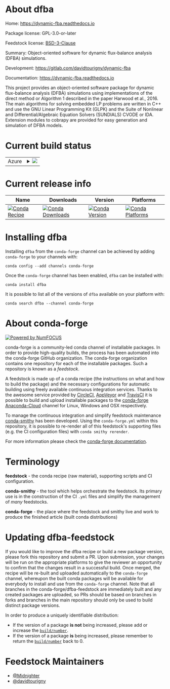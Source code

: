 About dfba
==========

Home: https://dynamic-fba.readthedocs.io

Package license: GPL-3.0-or-later

Feedstock license: [BSD-3-Clause](https://github.com/conda-forge/dfba-feedstock/blob/master/LICENSE.txt)

Summary: Object-oriented software for dynamic flux-balance analysis (DFBA) simulations.

Development: https://gitlab.com/davidtourigny/dynamic-fba

Documentation: https://dynamic-fba.readthedocs.io

This project provides an object-oriented software package for dynamic flux-balance analysis (DFBA) simulations using implementations of the direct method or Algorithm 1 described in the paper Harwood et al., 2016. The main algorithms for solving embedded LP problems are written in C++ and use the GNU Linear Programming Kit (GLPK) and the Suite of Nonlinear and Differential/Algebraic Equation Solvers (SUNDIALS) CVODE or IDA. Extension modules to cobrapy are provided for easy generation and simulation of DFBA models.


Current build status
====================


<table>
    
  <tr>
    <td>Azure</td>
    <td>
      <details>
        <summary>
          <a href="https://dev.azure.com/conda-forge/feedstock-builds/_build/latest?definitionId=12376&branchName=master">
            <img src="https://dev.azure.com/conda-forge/feedstock-builds/_apis/build/status/dfba-feedstock?branchName=master">
          </a>
        </summary>
        <table>
          <thead><tr><th>Variant</th><th>Status</th></tr></thead>
          <tbody><tr>
              <td>linux_64_python3.6.____cpython</td>
              <td>
                <a href="https://dev.azure.com/conda-forge/feedstock-builds/_build/latest?definitionId=12376&branchName=master">
                  <img src="https://dev.azure.com/conda-forge/feedstock-builds/_apis/build/status/dfba-feedstock?branchName=master&jobName=linux&configuration=linux_64_python3.6.____cpython" alt="variant">
                </a>
              </td>
            </tr><tr>
              <td>linux_64_python3.7.____cpython</td>
              <td>
                <a href="https://dev.azure.com/conda-forge/feedstock-builds/_build/latest?definitionId=12376&branchName=master">
                  <img src="https://dev.azure.com/conda-forge/feedstock-builds/_apis/build/status/dfba-feedstock?branchName=master&jobName=linux&configuration=linux_64_python3.7.____cpython" alt="variant">
                </a>
              </td>
            </tr><tr>
              <td>linux_64_python3.8.____cpython</td>
              <td>
                <a href="https://dev.azure.com/conda-forge/feedstock-builds/_build/latest?definitionId=12376&branchName=master">
                  <img src="https://dev.azure.com/conda-forge/feedstock-builds/_apis/build/status/dfba-feedstock?branchName=master&jobName=linux&configuration=linux_64_python3.8.____cpython" alt="variant">
                </a>
              </td>
            </tr><tr>
              <td>osx_64_python3.6.____cpython</td>
              <td>
                <a href="https://dev.azure.com/conda-forge/feedstock-builds/_build/latest?definitionId=12376&branchName=master">
                  <img src="https://dev.azure.com/conda-forge/feedstock-builds/_apis/build/status/dfba-feedstock?branchName=master&jobName=osx&configuration=osx_64_python3.6.____cpython" alt="variant">
                </a>
              </td>
            </tr><tr>
              <td>osx_64_python3.7.____cpython</td>
              <td>
                <a href="https://dev.azure.com/conda-forge/feedstock-builds/_build/latest?definitionId=12376&branchName=master">
                  <img src="https://dev.azure.com/conda-forge/feedstock-builds/_apis/build/status/dfba-feedstock?branchName=master&jobName=osx&configuration=osx_64_python3.7.____cpython" alt="variant">
                </a>
              </td>
            </tr><tr>
              <td>osx_64_python3.8.____cpython</td>
              <td>
                <a href="https://dev.azure.com/conda-forge/feedstock-builds/_build/latest?definitionId=12376&branchName=master">
                  <img src="https://dev.azure.com/conda-forge/feedstock-builds/_apis/build/status/dfba-feedstock?branchName=master&jobName=osx&configuration=osx_64_python3.8.____cpython" alt="variant">
                </a>
              </td>
            </tr>
          </tbody>
        </table>
      </details>
    </td>
  </tr>
</table>

Current release info
====================

| Name | Downloads | Version | Platforms |
| --- | --- | --- | --- |
| [![Conda Recipe](https://img.shields.io/badge/recipe-dfba-green.svg)](https://anaconda.org/conda-forge/dfba) | [![Conda Downloads](https://img.shields.io/conda/dn/conda-forge/dfba.svg)](https://anaconda.org/conda-forge/dfba) | [![Conda Version](https://img.shields.io/conda/vn/conda-forge/dfba.svg)](https://anaconda.org/conda-forge/dfba) | [![Conda Platforms](https://img.shields.io/conda/pn/conda-forge/dfba.svg)](https://anaconda.org/conda-forge/dfba) |

Installing dfba
===============

Installing `dfba` from the `conda-forge` channel can be achieved by adding `conda-forge` to your channels with:

```
conda config --add channels conda-forge
```

Once the `conda-forge` channel has been enabled, `dfba` can be installed with:

```
conda install dfba
```

It is possible to list all of the versions of `dfba` available on your platform with:

```
conda search dfba --channel conda-forge
```


About conda-forge
=================

[![Powered by NumFOCUS](https://img.shields.io/badge/powered%20by-NumFOCUS-orange.svg?style=flat&colorA=E1523D&colorB=007D8A)](http://numfocus.org)

conda-forge is a community-led conda channel of installable packages.
In order to provide high-quality builds, the process has been automated into the
conda-forge GitHub organization. The conda-forge organization contains one repository
for each of the installable packages. Such a repository is known as a *feedstock*.

A feedstock is made up of a conda recipe (the instructions on what and how to build
the package) and the necessary configurations for automatic building using freely
available continuous integration services. Thanks to the awesome service provided by
[CircleCI](https://circleci.com/), [AppVeyor](https://www.appveyor.com/)
and [TravisCI](https://travis-ci.com/) it is possible to build and upload installable
packages to the [conda-forge](https://anaconda.org/conda-forge)
[Anaconda-Cloud](https://anaconda.org/) channel for Linux, Windows and OSX respectively.

To manage the continuous integration and simplify feedstock maintenance
[conda-smithy](https://github.com/conda-forge/conda-smithy) has been developed.
Using the ``conda-forge.yml`` within this repository, it is possible to re-render all of
this feedstock's supporting files (e.g. the CI configuration files) with ``conda smithy rerender``.

For more information please check the [conda-forge documentation](https://conda-forge.org/docs/).

Terminology
===========

**feedstock** - the conda recipe (raw material), supporting scripts and CI configuration.

**conda-smithy** - the tool which helps orchestrate the feedstock.
                   Its primary use is in the construction of the CI ``.yml`` files
                   and simplify the management of *many* feedstocks.

**conda-forge** - the place where the feedstock and smithy live and work to
                  produce the finished article (built conda distributions)


Updating dfba-feedstock
=======================

If you would like to improve the dfba recipe or build a new
package version, please fork this repository and submit a PR. Upon submission,
your changes will be run on the appropriate platforms to give the reviewer an
opportunity to confirm that the changes result in a successful build. Once
merged, the recipe will be re-built and uploaded automatically to the
`conda-forge` channel, whereupon the built conda packages will be available for
everybody to install and use from the `conda-forge` channel.
Note that all branches in the conda-forge/dfba-feedstock are
immediately built and any created packages are uploaded, so PRs should be based
on branches in forks and branches in the main repository should only be used to
build distinct package versions.

In order to produce a uniquely identifiable distribution:
 * If the version of a package **is not** being increased, please add or increase
   the [``build/number``](https://docs.conda.io/projects/conda-build/en/latest/resources/define-metadata.html#build-number-and-string).
 * If the version of a package **is** being increased, please remember to return
   the [``build/number``](https://docs.conda.io/projects/conda-build/en/latest/resources/define-metadata.html#build-number-and-string)
   back to 0.

Feedstock Maintainers
=====================

* [@Midnighter](https://github.com/Midnighter/)
* [@davidtourigny](https://github.com/davidtourigny/)


